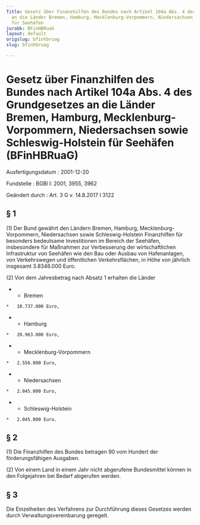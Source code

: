 ```yaml
---
Title: Gesetz über Finanzhilfen des Bundes nach Artikel 104a Abs. 4 des Grundgesetzes
  an die Länder Bremen, Hamburg, Mecklenburg-Vorpommern, Niedersachsen sowie Schleswig-Holstein
  für Seehäfen
jurabk: BFinHBRuaG
layout: default
origslug: bfinhbruag
slug: bfinhbruag

---
```


# Gesetz über Finanzhilfen des Bundes nach Artikel 104a Abs. 4 des Grundgesetzes an die Länder Bremen, Hamburg, Mecklenburg-Vorpommern, Niedersachsen sowie Schleswig-Holstein für Seehäfen (BFinHBRuaG)

Ausfertigungsdatum
:   2001-12-20

Fundstelle
:   BGBl I: 2001, 3955, 3962

Geändert durch
:   Art. 3 G v. 14.8.2017 I 3122



## § 1

(1) Der Bund gewährt den Ländern Bremen, Hamburg, Mecklenburg-
Vorpommern, Niedersachsen sowie Schleswig-Holstein Finanzhilfen für
besonders bedeutsame Investitionen im Bereich der Seehäfen,
insbesondere für Maßnahmen zur Verbesserung der wirtschaftlichen
Infrastruktur von Seehäfen wie den Bau oder Ausbau von Hafenanlagen,
von Verkehrswegen und öffentlichen Verkehrsflächen, in Höhe von
jährlich insgesamt 3.8346.000 Euro.

(2) Von dem Jahresbetrag nach Absatz 1 erhalten die Länder

*    *   Bremen

    *   10.737.000 Euro,


*    *   Hamburg

    *   20.963.000 Euro,


*    *   Mecklenburg-Vorpommern

    *   2.556.000 Euro,


*    *   Niedersachsen

    *   2.045.000 Euro,


*    *   Schleswig-Holstein

    *   2.045.000 Euro.





## § 2

(1) Die Finanzhilfen des Bundes betragen 90 vom Hundert der
förderungsfähigen Ausgaben.

(2) Von einem Land in einem Jahr nicht abgerufene Bundesmittel können
in den Folgejahren bei Bedarf abgerufen werden.


## § 3

Die Einzelheiten des Verfahrens zur Durchführung dieses Gesetzes
werden durch Verwaltungsvereinbarung geregelt.

